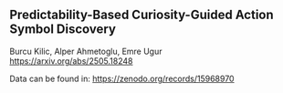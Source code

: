 ## Predictability-Based Curiosity-Guided Action Symbol Discovery  
Burcu Kilic, Alper Ahmetoglu, Emre Ugur  
https://arxiv.org/abs/2505.18248  


Data can be found in: https://zenodo.org/records/15968970  